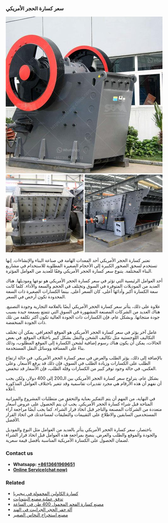 <h3>سعر كسارة الحجر الأمريكي</h3><img src='1701851003.jpg' alt=''><p>تعتبر كسارة الحجر الأمريكي أحد المعدات الهامة في صناعة البناء والإنشاءات. إنها تستخدم لسحق الصخور الكبيرة إلى الأحجام الصغيرة المطلوبة للاستخدام في مشاريع البناء المختلفة. يتنوع سعر كسارة الحجر الأمريكي وفقًا للعديد من العوامل المؤثرة.</p><p>أحد العوامل الرئيسية التي تؤثر في سعر كسارة الحجر الأمريكي هو نوعها وموديلها. هناك العديد من الموديلات المتوفرة في السوق وتختلف في الحجم والسعة والأداء. كلما كانت سعة الكسارة أكبر وأدائها أعلى، كان السعر أعلى. بينما الكسارات الصغيرة ذات السعة المحدودة تكون أرخص في السعر.</p><p>علاوة على ذلك، يتأثر سعر كسارة الحجر الأمريكي أيضًا بالعلامة التجارية وجودة التصنيع. هناك العديد من الشركات المصنعة المشهورة في السوق التي تتمتع بسمعة جيدة بسبب جودة منتجاتها. وبشكل عام، فإن الكسارات ذات الجودة العالية تكون أكثر تكلفة من تلك ذات الجودة المنخفضة.</p><p>عامل آخر يؤثر في سعر كسارة الحجر الأمريكي هو الموقع الجغرافي. يمكن أن تختلف التكاليف اللوجستية مثل تكاليف الشحن والنقل بشكل كبير باختلاف الموقع. في بعض الحالات، يمكن أن يكون هناك رسوم إضافية لشحن الكسارة إلى الموقع المطلوب، وذلك بناءً على المسافة ووسائل النقل المستخدمة.</p><p>بالإضافة إلى ذلك، يؤثر الطلب والعرض في سعر كسارة الحجر الأمريكي. في حالة ارتفاع الطلب على الكسارات وزيادة الطلب في السوق، فإن ذلك قد يرفع الأسعار. وعلى العكس، في حالة وجود توفر كبير من الكسارات وقلة الطلب، فإن الأسعار قد تنخفض.</p><p>بشكل عام، يتراوح سعر كسارة الحجر الأمريكي بين الـ200 إلى 400 دولار، ولكن يجب أن نفهم أن هذه الأرقام هي مجرد تقديرات تقاسمية وقد تتغير باختلاف العوامل المذكورة أعلاه.</p><p>في النهاية، من المهم أن يتم التفكير بعناية والتحقق من متطلبات المشروع والميزانية المتاحة قبل شراء كسارة الحجر الأمريكي. يجب أن يتم الحصول على عروض أسعار متعددة من الشركات المصنعة والتاجر قبل اتخاذ قرار الشراء. كما يجب أيضًا مراجعة آراء المستخدمين السابقين والاطلاع على التقييمات والتعليقات لمساعدتك في اتخاذ القرار الأفضل.</p><p>باختصار، سعر كسارة الحجر الأمريكي يتأثر بالعديد من العوامل مثل النوع والموديل والجودة والموقع والطلب والعرض. ينصح بمراجعة هذه العوامل قبل اتخاذ قرار الشراء لضمان الحصول على الكسارة الأمريكية المناسبة بأفضل قيمة سعرية.</p><h3>Contact us</h3><ul><li><strong>Whatsapp:&nbsp;<a href="https://wa.me/8613661969651">+8613661969651</a></strong></li><li><a href="https://swt.shibang-china.com/?git&amp;zhl&amp;سعر كسارة الحجر الأمريكي"><strong>Online Service(chat now)</strong></a></li></ul><h3>Related</h3><ul><li><a href='كسارة الكاولين المحمولة في نيجيريا.md'>كسارة الكاولين المحمولة في نيجيريا</a></li><li><a href='تدفق عملية مصنع البنتونايت.md'>تدفق عملية مصنع البنتونايت</a></li><li><a href='مصنع كسارة الفحم المحمول 400 طن في الساعة.md'>مصنع كسارة الفحم المحمول 400 طن في الساعة</a></li><li><a href='آلة حفر الحجر الجرانيت في الهند.md'>آلة حفر الحجر الجرانيت في الهند</a></li><li><a href='مصنع استخراج النحاس الصغير.md'>مصنع استخراج النحاس الصغير</a></li></ul>